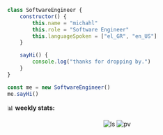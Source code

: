 ```javascript
class SoftwareEngineer {
    constructor() {
        this.name = "michahl"
        this.role = "Software Engineer"
        this.languageSpoken = ["el_GR", "en_US"]
    }

    sayHi() {
        console.log("thanks for dropping by.")
    }
}

const me = new SoftwareEngineer()
me.sayHi()
```

📊 **weekly stats:**
<!--START_SECTION:stats-->
<!--END_SECTION:stats-->

<div align="center">
  <img src="https://img.shields.io/github/last-commit/michahl/michahl" alt="ls"/>
  <img src="https://pageview.vercel.app/?github_user=michahl" alt="pv"/>
</div>
